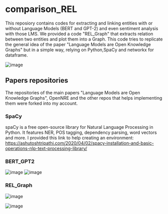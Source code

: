 # comparison_REL
This reposiory contains codes for extracting and linking entities with or without Language Models (BERT and GPT-2) and even sentiment analysis with those LMS.
We provided a code "REL_Graph" that extracts relation between two entities and plot them into a Graph. This code tries to replicate the general idea of the paper "Language Models are Open Knowledge Graphs" but in a simple way, relying on Python,SpaCy and networkx for dataframe.

![image](https://user-images.githubusercontent.com/92401209/152688654-f9bcc7d0-9035-4484-9859-6e2da5b0676d.png)


## Papers repositories
The repositories of the main papers "Language Models are Open Knowledge Graphs", OpenNRE and the other repos that helps implementing them were forked into my account.
### SpaCy
spaCy is a free open-source library for Natural Language Processing in Python. It features NER, POS tagging, dependency parsing, word vectors and more. I provided this link to help creating an environment: https://ashutoshtripathi.com/2020/04/02/spacy-installation-and-basic-operations-nlp-text-processing-library/

### BERT_GPT2

![image](https://user-images.githubusercontent.com/92401209/152657447-8d32ddbf-95c4-46f5-83f7-c570fd0e6172.png)  ![image](https://user-images.githubusercontent.com/92401209/152657482-eaa1aa7a-2be0-435e-827e-49924a8921f8.png)

### REL_Graph

![image](https://user-images.githubusercontent.com/92401209/152657595-af449235-4d48-4c75-a9c2-33e7de318c1a.png)

![image](https://user-images.githubusercontent.com/92401209/152657556-78e5a5d5-38ff-4d7e-af96-e7a8ec05ab5f.png)


